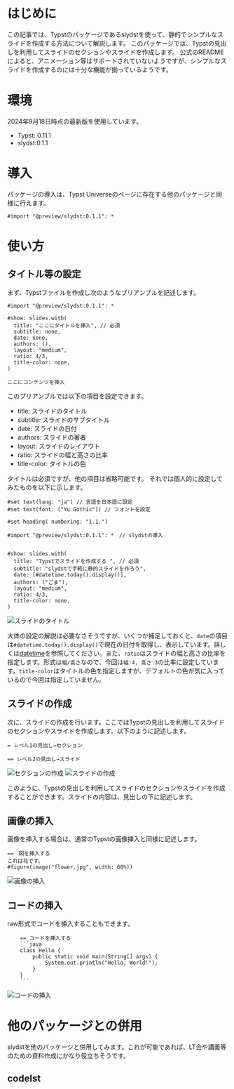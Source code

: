 # はじめに
この記事では、Typstのパッケージであるslydstを使って、静的でシンプルなスライドを作成する方法について解説します。
このパッケージでは、Typstの見出しを利用してスライドのセクションやスライドを作成します。
公式のREADMEによると、アニメーション等はサポートされていないようですが、シンプルなスライドを作成するのには十分な機能が揃っているようです。

# 環境
2024年9月18日時点の最新版を使用しています。
- Typst: 0.11.1
- slydst:0.1.1

# 導入
パッケージの導入は、Typst Universeのページに存在する他のパッケージと同様に行えます。

```typst
#import "@preview/slydst:0.1.1": *
```

# 使い方
## タイトル等の設定
まず、Typstファイルを作成し次のようなプリアンブルを記述します。

```typst
#import "@preview/slydst:0.1.1": *

#show: slides.with(
  title: "ここにタイトルを挿入", // 必須
  subtitle: none,
  date: none,
  authors: (),
  layout: "medium",
  ratio: 4/3,
  title-color: none,
)

ここにコンテンツを挿入
```

このプリアンブルでは以下の項目を設定できます。
- title: スライドのタイトル
- subtitle: スライドのサブタイトル
- date: スライドの日付
- authors: スライドの著者
- layout: スライドのレイアウト
- ratio: スライドの幅と高さの比率
- title-color: タイトルの色

タイトルは必須ですが、他の項目は省略可能です。
それでは個人的に設定してみたものを以下に示します。

```typst
#set text(lang: "ja") // 言語を日本語に設定
#set text(font: ("Yu Gothic")) // フォントを設定

#set heading( numbering: "1.1.")

#import "@preview/slydst:0.1.1": *　// slydstの導入


#show: slides.with(
  title: "Typstでスライドを作成する ", // 必須
  subtitle: "slydstで手軽に静的スライドを作ろう",
  date: [#datetime.today().display()],
  authors: ("ごま"),
  layout: "medium",
  ratio: 4/3,
  title-color: none,
)

```

![スライドのタイトル](images/slide_title.png)

大体の設定の解説は必要なさそうですが、いくつか補足しておくと、`date`の項目は`#datetime.today().display()`で現在の日付を取得し、表示しています。詳しくは[datetime](https://typst.app/docs/reference/foundations/datetime/)を参照してください。また、`ratio`はスライドの幅と高さの比率を指定します。形式は`幅/高さ`なので、今回は`幅:4, 高さ:3`の比率に設定しています。`title-color`はタイトルの色を指定しますが、デフォルトの色が気に入っているので今回は指定していません。

## スライドの作成
次に、スライドの作成を行います。ここではTypstの見出しを利用してスライドのセクションやスライドを作成します。以下のように記述します。

```typst
= レベル1の見出し→セクション

== レベル2の見出し→スライド
```

![セクションの作成](images/section.png)
![スライドの作成](images/slide.png)

このように、Typstの見出しを利用してスライドのセクションやスライドを作成することができます。スライドの内容は、見出しの下に記述します。

## 画像の挿入
画像を挿入する場合は、通常のTypstの画像挿入と同様に記述します。

```typst
==　図を挿入する
これは花です。
#figure(image("flower.jpg", width: 60%))
```

![画像の挿入](images/image.png)

## コードの挿入
raw形式でコードを挿入することもできます。

```typst
    == コードを挿入する
    ```java
    class Hello {
        public static void main(String[] args) {
            System.out.println("Hello, World!");
        }
    }
    ```
```

![コードの挿入](images/code.png)

# 他のパッケージとの併用
slydstを他のパッケージと併用してみます。これが可能であれば、LT会や講義等のための資料作成にかなり役立ちそうです。

## codelst








